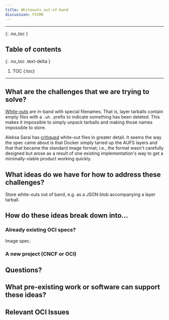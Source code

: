 ```yaml
---
title: Whiteouts out-of-band
discussion: FIXME
---
```


---

{: .no_toc }

## Table of contents
{: .no_toc .text-delta }

1. TOC
{:toc}

---

## What are the challenges that we are trying to solve?

[White-outs][1] are in-band with special filenames. That is, layer tarballs
contain empty files with a `.wh.` prefix to indicate something has been
deleted. This makes it impossible to simply unpack tarballs and making those
names impossible to store.

Aleksa Sarai has [critiqued][2] white-out files in greater detail. It seems
the way the spec came about is that Docker simply tarred up the AUFS layers
and that that became the standard image format; i.e., the format wasn't
carefully designed but arose as a result of one existing implementation's way
to get a minimally-viable product working quickly.

[1]: https://github.com/opencontainers/image-spec/blob/81270cdee5c47c0f05168e5521830787d71aa50d/layer.md#whiteouts
[2]: https://www.cyphar.com/blog/post/20190121-ociv2-images-i-tar#issue-white-out

## What ideas do we have for how to address these challenges?

Store white-outs out of band, e.g. as a JSON blob accompanying a layer
tarball.

## How do these ideas break down into...

### Already existing OCI specs?

Image spec.


### A new project (CNCF or OCI)


## Questions?


## What pre-existing work or software can support these ideas?

## Relevant OCI Issues


<!--  LocalWords:  wh
 -->
